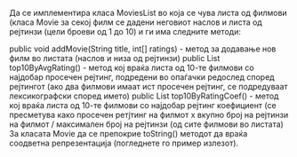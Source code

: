 Да се имплементира класа MoviesList во која се чува листа од филмови (класа Movie за секој филм се дадени неговиот наслов и листа од рејтинзи (цели броеви од 1 до 10) и ги има следните методи:

public void addMovie(String title, int[] ratings) - метод за додавање нов филм во листата (наслов и низа од рејтинзи)
public List<Movie> top10ByAvgRating() - метод кој враќа листа од 10-те филмови со најдобар просечен рејтинг, подредени во опаѓачки редослед според рејтингот (ако два филмови имаат ист просечен рејтинг, се подредуваат лексикографски според името)
public List<Movie> top10ByRatingCoef() - метод кој враќа листа од 10-те филмови со најдобар рејтинг коефициент (се пресметува како просечен ретјтинг на филмот x вкупно број на рејтинзи на филмот / максимален број на рејтинзи (од сите филмови во листата)
За класата Movie да се препокрие toString() методот да враќа соодветна репрезентација (погледнете го пример излезот).